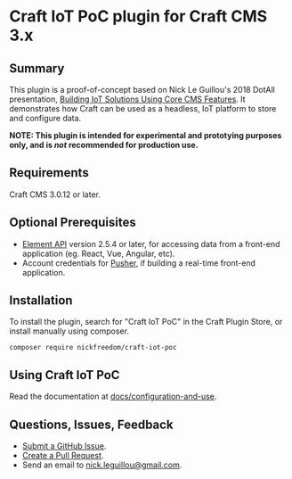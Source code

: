 # Craft IoT PoC plugin for Craft CMS 3.x

## Summary

This plugin is a proof-of-concept based on Nick Le Guillou's 2018 DotAll presentation, [Building IoT Solutions Using Core CMS Features](http://dotall.com/sessions/building-iot-solutions-using-core-cms-features). It demonstrates how Craft can be used as a headless, IoT platform to store and configure data. 

**NOTE: This plugin is intended for experimental and prototying purposes only, and is *not* recommended for production use.**

## Requirements

Craft CMS 3.0.12 or later.

## Optional Prerequisites

* [Element API](https://github.com/craftcms/element-api) version 2.5.4 or later, for accessing data from a front-end application (eg. React, Vue, Angular, etc).
* Account credentials for [Pusher](https://pusher.com), if building a real-time front-end application.

## Installation

To install the plugin, search for "Craft IoT PoC" in the Craft Plugin Store, or install manually using composer.

```
composer require nickfreedom/craft-iot-poc
```

## Using Craft IoT PoC

Read the documentation at [docs/configuration-and-use](docs/configuration-and-use).

## Questions, Issues, Feedback

* [Submit a GitHub Issue](https://github.com/nickfreedom/craft-iot-poc-plugin/issues/new).
* [Create a Pull Request](https://github.com/nickfreedom/craft-iot-poc-plugin/compare).
* Send an email to nick.leguillou@gmail.com.
